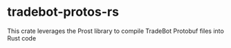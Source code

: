 # tradebot-protos-rs
This crate leverages the Prost library to compile TradeBot Protobuf files into Rust code
